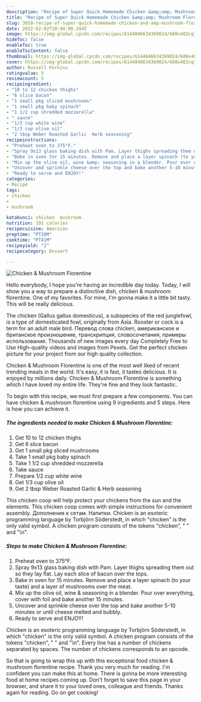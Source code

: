 ```yaml
---
description: "Recipe of Super Quick Homemade Chicken &amp;amp; Mushroom Florentine"
title: "Recipe of Super Quick Homemade Chicken &amp;amp; Mushroom Florentine"
slug: 3018-recipe-of-super-quick-homemade-chicken-and-amp-mushroom-florentine
date: 2022-02-02T10:44:00.344Z
image: https://img-global.cpcdn.com/recipes/6144046634369024/680x482cq70/chicken-mushroom-florentine-recipe-main-photo.jpg
hideToc: false
enableToc: true
enableTocContent: false
thumbnail: https://img-global.cpcdn.com/recipes/6144046634369024/680x482cq70/chicken-mushroom-florentine-recipe-main-photo.jpg
cover: https://img-global.cpcdn.com/recipes/6144046634369024/680x482cq70/chicken-mushroom-florentine-recipe-main-photo.jpg
author: Russell Perkins
ratingvalue: 5
reviewcount: 5
recipeingredient:
- "10 to 12 chicken thighs"
- "6 slice bacon"
- "1 small pkg sliced mushrooms"
- "1 small pkg baby spinach"
- "1 1/2 cup shredded mozzerella"
- " sauce"
- "1/2 cup white wine"
- "1/3 cup olive oil"
- "2 tbsp Weber Roasted Garlic  Herb seasoning"
recipeinstructions:
- "Preheat oven to 375°F."
- "Spray 9x13 glass baking dish with Pam. Layer thighs spreading them out so they lay flat.  Lay each slice of bacon over the tops."
- "Bake in oven for 15 minutes. Remove and place a layer spinach (to your taste) and a layer of mushrooms over the meat."
- "Mix up the olive oil, wine &amp; seasoning in a blender. Pour over everything, cover with foil and bake another 15 minutes."
- "Uncover and sprinkle cheese over the top and bake another 5-10 minutes or until cheese melted and bubbly."
- "Ready to serve and ENJOY!"
categories:
- Recipe
tags:
- chicken
- 
- mushroom

katakunci: chicken  mushroom 
nutrition: 191 calories
recipecuisine: American
preptime: "PT28M"
cooktime: "PT41M"
recipeyield: "2"
recipecategory: Dessert

---
```



![Chicken &amp; Mushroom Florentine](https://img-global.cpcdn.com/recipes/6144046634369024/680x482cq70/chicken-mushroom-florentine-recipe-main-photo.jpg)

Hello everybody, I hope you're having an incredible day today. Today, I will show you a way to prepare a distinctive dish, chicken &amp; mushroom florentine. One of my favorites. For mine, I'm gonna make it a little bit tasty. This will be really delicious.

The chicken (Gallus gallus domesticus), a subspecies of the red junglefowl, is a type of domesticated fowl, originally from Asia. Rooster or cock is a term for an adult male bird. Перевод слова chicken, американское и британское произношение, транскрипция, словосочетания, примеры использования. Thousands of new images every day Completely Free to Use High-quality videos and images from Pexels. Get the perfect chicken picture for your project from our high quality collection.

Chicken &amp; Mushroom Florentine is one of the most well liked of recent trending meals in the world. It's easy, it is fast, it tastes delicious. It is enjoyed by millions daily. Chicken &amp; Mushroom Florentine is something which I have loved my entire life. They're fine and they look fantastic.


To begin with this recipe, we must first prepare a few components. You can have chicken &amp; mushroom florentine using 9 ingredients and 5 steps. Here is how you can achieve it.

<!--inarticleads1-->

##### The ingredients needed to make Chicken &amp; Mushroom Florentine:

1. Get 10 to 12 chicken thighs
1. Get 6 slice bacon
1. Get 1 small pkg sliced mushrooms
1. Take 1 small pkg baby spinach
1. Take 1 1/2 cup shredded mozzerella
1. Take  sauce
1. Prepare 1/2 cup white wine
1. Get 1/3 cup olive oil
1. Get 2 tbsp Weber Roasted Garlic &amp; Herb seasoning


This chicken coop will help protect your chickens from the sun and the elements. This chicken coop comes with simple instructions for convenient assembly. Дополнения к сетам. Напитки. Chicken is an esoteric programming language by Torbjörn Söderstedt, in which &#34;chicken&#34; is the only valid symbol. A chicken program consists of the tokens &#34;chicken&#34;, &#34; &#34; and &#34;\n&#34;. 

<!--inarticleads2-->

##### Steps to make Chicken &amp; Mushroom Florentine:

1. Preheat oven to 375°F.
1. Spray 9x13 glass baking dish with Pam. Layer thighs spreading them out so they lay flat.  Lay each slice of bacon over the tops.
1. Bake in oven for 15 minutes. Remove and place a layer spinach (to your taste) and a layer of mushrooms over the meat.
1. Mix up the olive oil, wine &amp; seasoning in a blender. Pour over everything, cover with foil and bake another 15 minutes.
1. Uncover and sprinkle cheese over the top and bake another 5-10 minutes or until cheese melted and bubbly.
1. Ready to serve and ENJOY!

Chicken is an esoteric programming language by Torbjörn Söderstedt, in which &#34;chicken&#34; is the only valid symbol. A chicken program consists of the tokens &#34;chicken&#34;, &#34; &#34; and &#34;\n&#34;. Every line has a number of chickens separated by spaces. The number of chickens corresponds to an opcode. 

So that is going to wrap this up with this exceptional food chicken &amp; mushroom florentine recipe. Thank you very much for reading. I'm confident you can make this at home. There is gonna be more interesting food at home recipes coming up. Don't forget to save this page in your browser, and share it to your loved ones, colleague and friends. Thanks again for reading. Go on get cooking!
